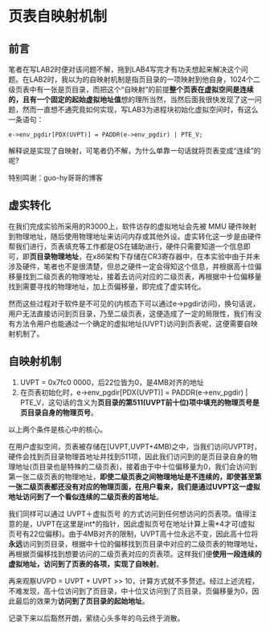 # 页表自映射机制

## 前言

笔者在写LAB2时便对该问题不解，拖到LAB4写完才有功夫想起来解决这个问题。在LAB2时，我以为的自映射机制是指页目录的一项映射到他自身，1024个二级页表中有一张是页目录，而把这个“自映射”的前提**整个页表在虚拟空间是连续的，且有一个固定的起始虚拟地址值**想的理所当然，当然后面我很快发现了这一问题，然而一直想不通究竟如何实现，写LAB3为进程块初始化虚拟空间时，有这么一条语句：

    e->env_pgdir[PDX(UVPT)] = PADDR(e->env_pgdir) | PTE_V;

解释说是实现了自映射，可笔者仍不解，为什么单靠一句话就将页表变成“连续”的呢?

特别鸣谢：guo-hy哥哥的博客

## 虚实转化

在我们完成实验所采用的R3000上，软件访存的虚拟地址会先被 MMU 硬件映射到物理地址，随后使用物理地址来访问内存或其他外设。虚实转化这一步是由硬件帮我们进行，页表填充等工作都是OS在辅助进行，硬件只需要知道一个信息即可，即**页目录物理地址**，在x86架构下存储在CR3寄存器中，在本实验中由于并未涉及硬件，笔者也不是很清楚，但总之硬件一定会得知这个信息，并根据高十位偏移量找到二级页表的物理地址，接着去访问对应的二级页表，再根据中十位偏移量找到需要寻找的物理地址，加上页偏移量，即完成了虚实转化。

然而这些过程对于软件是不可见的(内核态下可以通过e->pgdir访问)，换句话说，用户无法直接访问到页目录，乃至二级页表，这便造成了一定的局限性，我们有没有方法令用户也能通过一个确定的虚拟地址(UVPT)访问到页表呢，这便需要自映射机制了。

## 自映射机制

1. UVPT = 0x7fc0 0000，后22位皆为0，是4MB对齐的地址
2. 在页表初始化时，e->env_pgdir[PDX(UVPT)] = PADDR(e->env_pgdir) | PTE_V，这句话的含义为**页目录的第511(UVPT前十位)项中填充的物理页号是页目录自身的物理页号**。

以上两个条件是核心中的核心。

在用户虚拟空间，页表被存储在[UVPT,UVPT+4MB)之中，当我们访问UVPT时，硬件会找到页目录物理首地址并找到511项，因此我们访问到的是页目录自身的物理地址(页目录也是特殊的二级页表)，接着由于中十位偏移量为0，我们会访问到第一张二级页表的物理地址，**即使二级页表之间物理地址是不连续的，即使甚至第一张二级页表都还没有对应的物理页面，在用户看来，我们是通过UVPT这一虚拟地址访问到了一个看似连续的二级页表的首地址**。

我们同样可以通过 UVPT＋虚拟页号 的方式访问到任何想访问的页表项。值得注意的是，UVPT在这里是int*的指针，因此虚拟页号在地址计算上需\*4才可(虚拟页号有22位偏移)。由于4MB对齐的限制，UVPT高十位永远不变，因此高十位将**永远**访问到页目录，根据中十位的偏移找到页目录中对应的二级页表的物理地址，再根据页偏移找到想要访问的二级页表对应的页表项。这样我们便**使用一段连续的虚拟地址，访问到了页表的各项，实现了自映射**。

再来观察UVPD = UVPT + UVPT >> 10，计算方式就不多赘述。经过上述流程，不难发现，高十位访问到了页目录，中十位又访问到了页目录，页偏移量为0，因此最后的效果为**访问到了页目录的起始地址**。

记录下来以后豁然开朗，萦绕心头多年的乌云终于消散。